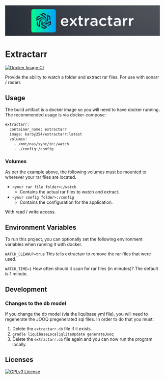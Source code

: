 ![Extractarr](https://raw.githubusercontent.com/egrosner/extractarr/main/images/extractarr.png)

# Extractarr
[![Docker Image CI](https://github.com/egrosner/extractarr/actions/workflows/docker-image.yml/badge.svg)](https://github.com/egrosner/extractarr/actions/workflows/docker-image.yml)

Provide the ability to watch a folder and extract rar files. For use with sonarr / radarr.

## Usage

The build artifact is a docker image so you will need to have docker running. The recommended usage is via docker-compose:

```docker-compose
extractarr:
  container_name: extractarr
  image: karby254/extractarr:latest
  volumes:
    - /mnt/nas/sync/in:/watch
    - ./config:/config
```

### Volumes
As per the example above, the following volumes must be mounted to wherever your rar files are located.

- ```<your rar file folder>:/watch```
  - Contains the actual rar files to watch and extract.
- ```<your config folder>:/config```
  - Contains the configuration for the application.


With read / write access.
## Environment Variables

To run this project, you can optionally set the following environment variables when running it with docker.

`WATCH_CLEANUP=true`
This tells extractarr to remove the rar files that were used.

`WATCH_TIME=1`
How often should it scan for rar files (in minutes)? The default is 1 minute.

## Development

### Changes to the db model
If you change the db model (via the liquibase yml file), you will need to regenerate the JOOQ pregenerated sql files. In order to do that you must:

1. Delete the ```extractarr.db``` file if it exists.
2. ```gradle liquibaseLocalSqliteUpdate generateJooq```
3. Delete the ```extractarr.db``` file again and you can now run the program locally.

## Licenses
[![GPLv3 License](https://img.shields.io/badge/License-GPL%20v3-yellow.svg)](https://opensource.org/licenses/)
